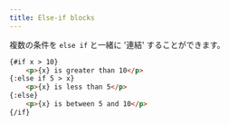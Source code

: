```yaml
---
title: Else-if blocks
---
```


複数の条件を `else if` と一緒に '連結' することができます。

```html
{#if x > 10}
	<p>{x} is greater than 10</p>
{:else if 5 > x}
	<p>{x} is less than 5</p>
{:else}
	<p>{x} is between 5 and 10</p>
{/if}
```